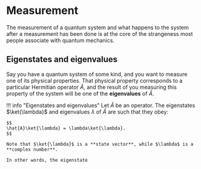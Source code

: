 # Measurement
The measurement of a quantum system and what happens to the system after a measurement has been done is at the core of the strangeness most people associate with quantum mechanics.

## Eigenstates and eigenvalues
Say you have a quantum system of some kind, and you want to measure one of its physical properties. That physical property corresponds to a particular Hermitian operator $\hat{A}$, and the result of you measuring this property of the system will be one of the **eigenvalues** of $\hat{A}$.

!!! info "Eigenstates and eigenvalues"
    Let $\hat{A}$ be an operator. The eigenstates $\ket{\lambda}$ and eigenvalues $\lambda$ of $\hat{A}$ are such that they obey:

    $$
    \hat{A}\ket{\lambda} = \lambda\ket{\lambda}.
    $$

    Note that $\ket{\lambda}$ is a **state vector**, while $\lambda$ is a **complex number**.

    In other words, the eigenstate